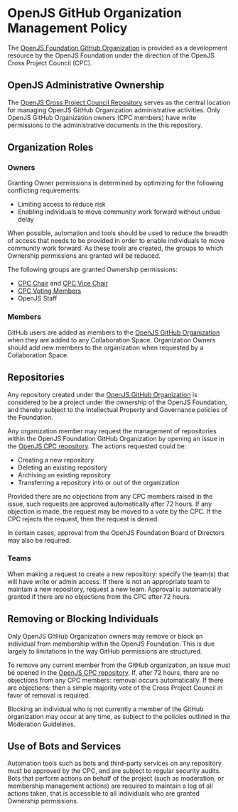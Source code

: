 # OpenJS GitHub Organization Management Policy

The [OpenJS Foundation GitHub Organization](https://github.com/openjs-foundation) is provided as a development resource by the OpenJS Foundation under the direction of the OpenJS Cross Project Council (CPC).

## OpenJS Administrative Ownership

The [OpenJS Cross Project Council Repository][] serves as the central location for managing OpenJS GitHub Organization administrative activities. Only OpenJS GitHub Organization owners (CPC members) have write permissions to the administrative documents in the this repository.

## Organization Roles

### Owners

Granting Owner permissions is determined by optimizing for the following conflicting requirements:

* Limiting access to reduce risk
* Enabling individuals to move community work forward without undue delay

When possible, automation and tools should be used to reduce the breadth of access that needs to be provided in order to enable individuals to move community work forward. As these tools are created, the groups to which Ownership permissions are granted will be reduced.

The following groups are granted Ownership permissions:

* [CPC Chair](https://github.com/openjs-foundation/cross-project-council?tab=readme-ov-file#cpc-chair) and [CPC Vice Chair](https://github.com/openjs-foundation/cross-project-council?tab=readme-ov-file#cpc-vice-chair)
* [CPC Voting Members](https://github.com/openjs-foundation/cross-project-council?tab=readme-ov-file#voting-members)
* OpenJS Staff

### Members

GitHub users are added as members to the [OpenJS GitHub Organization][] when they are added to any Collaboration Space. Organization Owners should add new members to the organization when requested by a Collaboration Space.

## Repositories

Any repository created under the [OpenJS GitHub Organization][] is considered to be a project under the ownership of the OpenJS Foundation, and thereby subject to the Intellectual Property and Governance policies of the Foundation.

Any organization member may request the management of repositories within the OpenJS Foundation GitHub Organization by opening an issue in the [OpenJS CPC repository][]. The actions requested could be:

- Creating a new repository
- Deleting an existing repository
- Archiving an existing repository
- Transferring a repository into or out of the organization

Provided there are no objections from any CPC members raised in the issue, such requests are approved automatically after 72 hours. If any objection is made, the request may be moved to a vote by the CPC. If the CPC rejects the request, then the request is denied.

In certain cases, approval from the OpenJS Foundation Board of Directors may also be required.

### Teams

When making a request to create a new repository: specify the team(s) that will have write or admin access. If there is not an appropriate team to maintain a new repository, request a new team. Approval is automatically granted if there are no objections from the CPC after 72 hours.

## Removing or Blocking Individuals

Only OpenJS GitHub Organization owners may remove or block an individual from membership within the OpenJS Foundation. This is due largely to limitations in the way GitHub permissions are structured.

To remove any current member from the GitHub organization, an issue must be opened in the [OpenJS CPC repository][]. If, after 72 hours, there are no objections from any CPC members: removal occurs automatically. If there are objections: then a simple majority vote of the Cross Project Council in favor of removal is required.

Blocking an individual who is not currently a member of the GitHub organization may occur at any time, as subject to the policies outlined in the Moderation Guidelines.

## Use of Bots and Services

Automation tools such as bots and third-party services on any repository must be approved by the CPC, and are subject to regular security audits. Bots that perform actions on behalf of the project (such as moderation, or membership management actions) are required to maintain a log of all actions taken, that is accessible to all individuals who are granted Ownership permissions.

[OpenJS GitHub Organization]: https://github.com/openjs-foundation
[OpenJS Cross Project Council Repository]: https://github.com/openjs-foundation/cross-project-council
[OpenJS CPC Repository]: https://github.com/openjs-foundation/cross-project-council
